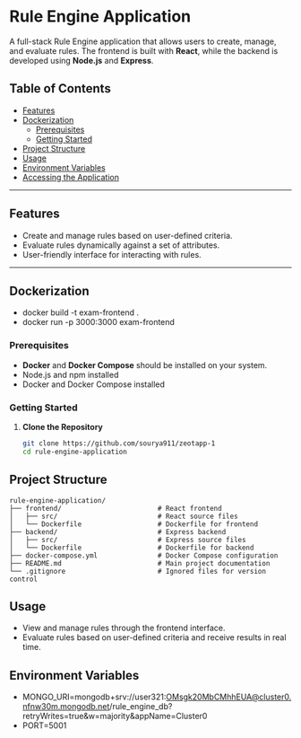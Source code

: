 # Rule Engine Application

A full-stack Rule Engine application that allows users to create, manage, and evaluate rules. The frontend is built with **React**, while the backend is developed using **Node.js** and **Express**.

## Table of Contents
- [Features](#features)
- [Dockerization](#dockerization)
  - [Prerequisites](#prerequisites)
  - [Getting Started](#getting-started)
- [Project Structure](#project-structure)
- [Usage](#usage)
- [Environment Variables](#environment-variables)
- [Accessing the Application](#accessing-the-application)

---

## Features
- Create and manage rules based on user-defined criteria.
- Evaluate rules dynamically against a set of attributes.
- User-friendly interface for interacting with rules.

---

## Dockerization
- docker build -t exam-frontend .
- docker run -p 3000:3000 exam-frontend

### Prerequisites
- **Docker** and **Docker Compose** should be installed on your system.
- Node.js and npm installed
- Docker and Docker Compose installed

### Getting Started
1. **Clone the Repository**
   ```bash
   git clone https://github.com/sourya911/zeotapp-1
   cd rule-engine-application

## Project Structure
```plaintext
rule-engine-application/
├── frontend/                        # React frontend
│   ├── src/                         # React source files
│   └── Dockerfile                   # Dockerfile for frontend
├── backend/                         # Express backend
│   ├── src/                         # Express source files
│   └── Dockerfile                   # Dockerfile for backend
├── docker-compose.yml               # Docker Compose configuration
├── README.md                        # Main project documentation
└── .gitignore                       # Ignored files for version control
```
## Usage
- View and manage rules through the frontend interface.
- Evaluate rules based on user-defined criteria and receive results in real time.

## Environment Variables
- MONGO_URI=mongodb+srv://user321:OMsgk20MbCMhhEUA@cluster0.nfnw30m.mongodb.net/rule_engine_db?retryWrites=true&w=majority&appName=Cluster0
- PORT=5001




